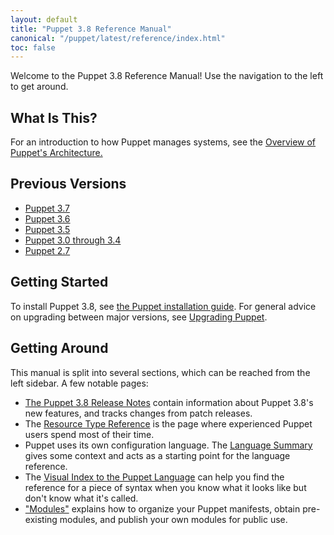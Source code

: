 ```yaml
---
layout: default
title: "Puppet 3.8 Reference Manual"
canonical: "/puppet/latest/reference/index.html"
toc: false
---
```



Welcome to the Puppet 3.8 Reference Manual! Use the navigation to the left to get around.

## What Is This?

For an introduction to how Puppet manages systems, see the [Overview of Puppet's Architecture.](./architecture.html)

## Previous Versions

- [Puppet 3.7](/puppet/3.7/reference)
- [Puppet 3.6](/puppet/3.6/reference)
- [Puppet 3.5](/puppet/3.5/reference)
- [Puppet 3.0 through 3.4](/puppet/3/reference)
- [Puppet 2.7](/puppet/2.7/reference)

## Getting Started

To install Puppet 3.8, see [the Puppet installation guide](./pre_install.html). For general advice on upgrading between major versions, see [Upgrading Puppet](./upgrading.html).

## Getting Around

This manual is split into several sections, which can be reached from the left sidebar. A few notable pages:

* [The Puppet 3.8 Release Notes](./release_notes.html) contain information about Puppet 3.8's new features, and tracks changes from patch releases.
* The [Resource Type Reference](./type.html) is the page where experienced Puppet users spend most of their time.
* Puppet uses its own configuration language. The [Language Summary](./lang_summary.html) gives some context and acts as a starting point for the language reference.
* The [Visual Index to the Puppet Language](./lang_visual_index.html) can help you find the reference for a piece of syntax when you know what it looks like but don't know what it's called.
* ["Modules"](./modules_fundamentals.html) explains how to organize your Puppet manifests, obtain pre-existing modules, and publish your own modules for public use.

